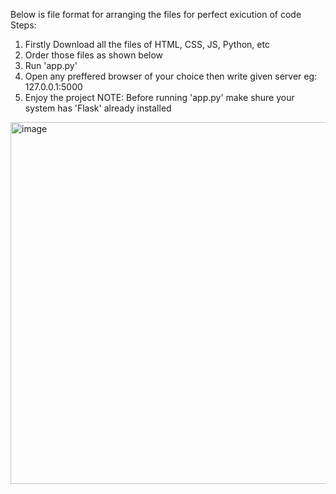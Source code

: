 Below is file format for arranging the files for perfect exicution of code
Steps:
1) Firstly Download all the files of HTML, CSS, JS, Python, etc
2) Order those files as shown below
3) Run 'app.py'
4) Open any preffered browser of your choice then write given server eg: 127.0.0.1:5000
5) Enjoy the project
NOTE: Before running 'app.py' make shure your system has 'Flask' already installed 

<img width="633" height="579" alt="image" src="https://github.com/user-attachments/assets/39e2db8b-5466-46cf-98d4-008d534fab8c" />
